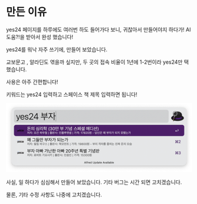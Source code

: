 # 만든 이유

yes24 페이지를 하루에도 여러번 하도 들어가다 보니, 귀찮아서 만들어야지 하다가! AI 도움?!을 받아서 완성 했습니다!



yes24를 워낙 자주 쓰기에, 만들어 보았습니다.


교보문고 , 알라딘도 엮을까 싶지만, 두 곳의 접속 비율이 1년에 1-2번이라 yes24만 택했습니다.

사용은 아주 간편합니다!


키워드는 yes24 입력하고 스페이스 책 제목 입력하면 됩니다!

![](yes24.png)

사실, 일 하다가 심심해서 만들어 보았습니다. 기타 버그는 시간 되면 고치겠습니다.

물론, 기타 수정 사항도 나중에 고치겠습니다.

